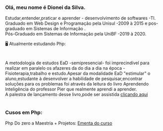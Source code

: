 ### Olá, meu nome é Dionei da Silva.
 Estudar,entender,praticar e aprender - desenvolvimento de softwares -TI.</br>
 Graduado em Web Design e Programação pela Unisul -2009 à 2015 e pos-graduado em Sistemas de Informação .</br>
Pós-Graduado em Sistemas de Informação pela UniBF -2019 à 2020.</br>
  
 
  🖥️ Atualmente estudando Php:


  
 # 

 A metodologia de estudos EaD -semipresencial- foi imprecindível para realizar em paralelo os afazeres da do dia a dia na época - Fisioterapia,trabalho e estudo.Apesar da modalidade EaD "estimular" o aluno,estudante à desenvolver a habilidade de pesquisar,encontrar soluções para os problemas foi através da leitura do livro Aprendendo Inteligência do professor Pier que realmente aprendi a aprender.</br>A palestra de lançamento desse livro,pode ser assistida [clicando aqui](https://www.youtube.com/watch?v=RlSCoYwnxr4)

#

### Cusos em Php:

 Php Do zero a Maestria + Projetos: [Ementa do curso](https://github.com/DioneiSilva/PHP_do_Zero_a_Maestria)

 




 

            
          
           
          
          
          

